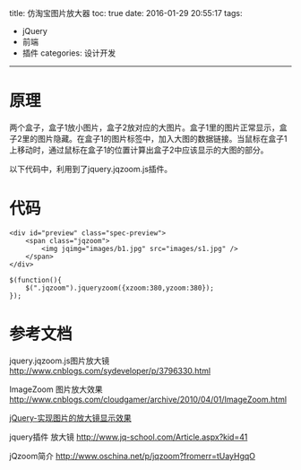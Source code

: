 title: 仿淘宝图片放大器
toc: true
date: 2016-01-29 20:55:17
tags:
- jQuery
- 前端
- 插件
categories: 设计开发
---
# 原理
两个盒子，盒子1放小图片，盒子2放对应的大图片。盒子1里的图片正常显示，盒子2里的图片隐藏。在盒子1的图片标签中，加入大图的数据链接。当鼠标在盒子1上移动时，通过鼠标在盒子1的位置计算出盒子2中应该显示的大图的部分。

<!--more-->

以下代码中，利用到了jquery.jqzoom.js插件。

# 代码

```
<div id="preview" class="spec-preview"> 
    <span class="jqzoom">
        <img jqimg="images/b1.jpg" src="images/s1.jpg" />
    </span> 
</div>
```

```
$(function(){
    $(".jqzoom").jqueryzoom({xzoom:380,yzoom:380});
});
```


# 参考文档
jquery.jqzoom.js图片放大镜
http://www.cnblogs.com/sydeveloper/p/3796330.html

ImageZoom 图片放大效果
http://www.cnblogs.com/cloudgamer/archive/2010/04/01/ImageZoom.html

[jQuery-实现图片的放大镜显示效果](http://www.zhangxinxu.com/wordpress/2009/08/jquery-%E5%AE%9E%E7%8E%B0%E5%9B%BE%E7%89%87%E7%9A%84%E6%94%BE%E5%A4%A7%E9%95%9C%E6%98%BE%E7%A4%BA%E6%95%88%E6%9E%9C/)

jquery插件 放大镜
http://www.jq-school.com/Article.aspx?kid=41

jQzoom简介
http://www.oschina.net/p/jqzoom?fromerr=tUayHgqO
